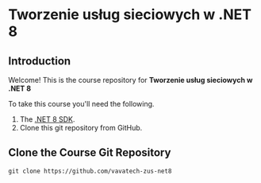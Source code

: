 # Tworzenie usług sieciowych w .NET 8

## Introduction

Welcome! This is the course repository for **Tworzenie usług sieciowych w .NET 8**

To take this course you'll need the following.

1. The [.NET 8 SDK](https://dotnet.microsoft.com/en-us/download/dotnet/8.0).
2. Clone this git repository from GitHub.

## Clone the Course Git Repository

```
git clone https://github.com/vavatech-zus-net8
```
